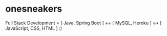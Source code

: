 # onesneakers
Full Stack Development  =  [ Java, Spring Boot ] <-> [ MySQL, Heroku ] <-> [ JavaScript, CSS, HTML ] :)
